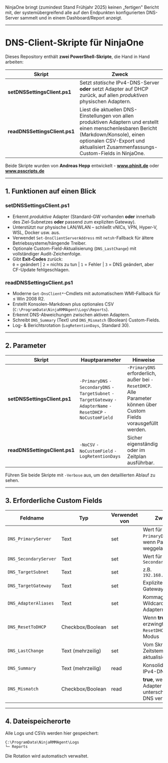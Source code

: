 NinjaOne bringt (zumindest Stand Frühjahr 2025) keinen „fertigen" Bericht mit, der systemübergreifend alle auf den Endpunkten konfigurierten DNS-Server sammelt und in einem Dashboard/Report anzeigt.

---

# DNS-Client-Skripte für NinjaOne

Dieses Repository enthält **zwei PowerShell-Skripte**, die Hand in Hand arbeiten:

| Skript | Zweck |
| ------ | ------- |
| **setDNSSettingsClient.ps1** | Setzt _statische_ IPv4-DNS-Server **oder** setzt Adapter auf DHCP zurück, auf allen *produktiven* physischen Adaptern. |
| **readDNSSettingsClient.ps1** | Liest die aktuellen DNS-Einstellungen von allen produktiven Adaptern und erstellt einen menschenlesbaren Bericht (Markdown/Konsole), einen optionalen CSV-Export und aktualisiert Zusammenfassungs-Custom-Fields in NinjaOne. |

Beide Skripte wurden von **Andreas Hepp** entwickelt - **www.phinit.de** oder **www.psscripts.de**

---

## 1. Funktionen auf einen Blick

### setDNSSettingsClient.ps1

* Erkennt *produktive* Adapter (Standard-GW vorhanden **oder** innerhalb des Ziel-Subnetzes **oder** passend zum expliziten Gateway).
* Unterstützt nur physische LAN/WLAN – schließt vNICs, VPN, Hyper-V, WSL, Docker usw. aus.
* Verwendet `Set-DnsClientServerAddress` mit `netsh`-Fallback für ältere Betriebssysteme/hängende Treiber.
* Optionale Custom-Field-Aktualisierung (`DNS_LastChange`) mit vollständiger Audit-Zeichenfolge.
* Gibt **Exit-Codes** zurück:  
  `0` = geändert | `2` = nichts zu tun | `1` = Fehler | `3` = DNS geändert, aber CF-Update fehlgeschlagen.

### readDNSSettingsClient.ps1

* Moderne `Get-DnsClient*`-Cmdlets mit automatischem WMI-Fallback für ≤ Win 2008 R2.
* Erstellt Konsolen-Markdown plus optionales CSV (`C:\ProgramData\NinjaRMMAgent\Logs\Reports`).
* Erkennt DNS-Abweichungen zwischen aktiven Adaptern.
* Schreibt `DNS_Summary` (Text) und `DNS_Mismatch` (Boolean) Custom-Fields.
* Log- & Berichtsrotation (`LogRetentionDays`, Standard 30).

---

## 2. Parameter

| Skript | Hauptparameter | Hinweise |
| ------ | -------------- | ----- |
| **setDNSSettingsClient.ps1** | `-PrimaryDNS` `-SecondaryDNS` `-TargetSubnet` `-TargetGateway` `-AdapterName` `-ResetDHCP` `-NoCustomField` | `-PrimaryDNS` erforderlich, außer bei `-ResetDHCP`. Alle Parameter können über Custom Fields vorausgefüllt werden. |
| **readDNSSettingsClient.ps1** | `-NoCSV` `-NoCustomField` `-LogRetentionDays` | Sicher eigenständig oder im Zeitplan ausführbar. |

Führen Sie beide Skripte mit `-Verbose` aus, um den detaillierten Ablauf zu sehen.

---

## 3. Erforderliche Custom Fields

| Feldname | Typ | Verwendet von | Zweck |
| ---------- | ---- | ------- | ------- |
| `DNS_PrimaryServer` | Text | set | Wert für `-PrimaryDNS`, wenn Parameter weggelassen |
| `DNS_SecondaryServer` | Text | set | Wert für `-SecondaryDNS` |
| `DNS_TargetSubnet` | Text | set | z.B. `192.168.10.0/24` |
| `DNS_TargetGateway` | Text | set | Explizite Gateway-IP |
| `DNS_AdapterAliases` | Text | set | Kommagetrennte Wildcard-Adapternamen |
| `DNS_ResetToDHCP` | Checkbox/Boolean | set | Wenn **true**, erzwingt `-ResetDHCP`-Modus |
| `DNS_LastChange` | Text (mehrzeilig) | set | Vom Skript mit Zeitstempel aktualisiert |
| `DNS_Summary` | Text (mehrzeilig) | read | Konsolidierte IPv4-DNS-Liste |
| `DNS_Mismatch` | Checkbox/Boolean | read | **true**, wenn Adapter unterschiedliche DNS verwenden |

---

## 4. Dateispeicherorte

Alle Logs und CSVs werden hier gespeichert:

```
C:\ProgramData\NinjaRMMAgent\Logs
└─ Reports
```

Die Rotation wird automatisch verwaltet.
